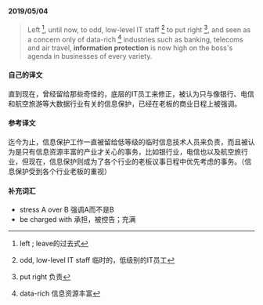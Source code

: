 #### 2019/05/04

>Left [^1], until now, to odd, low-level IT staff [^2] to put right [^3], and seen as a concern only of data-rich [^4] industries such as banking, telecoms and air travel, **information protection** is now high on the boss's agenda in businesses of every variety.



#### 自己的译文

直到现在，曾经留给那些奇怪的，底层的IT员工来修正，被认为只与像银行、电信和航空旅游等大数据行业有关的信息保护，已经在老板的商业日程上被强调。



#### 参考译文

迄今为止，信息保护工作一直被留给低等级的临时信息技术人员来负责，而且被认为是只有信息资源丰富的产业才关心的事务，比如银行业，电信也以及航空旅行业，但现在，信息保护则成为了各个行业的老板议事日程中优先考虑的事务。（信息保护受到各个行业老板的重视）



#### 补充词汇

* stress A over B 强调A而不是B
* be charged with 承担，被控告；充满



[^1]: left ; leave的过去式
[^2]: odd, low-level IT staff 临时的，低级别的IT员工
[^3]: put right 负责
[^4]: data-rich 信息资源丰富



